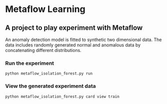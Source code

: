 # Metaflow Learning
## A project to play experiment with Metaflow   
An anomaly detection model is fitted to synthetic two dimensional data. The data includes randomly generated normal and anomalous data by concatenating different distributions.

### Run the experiment
`python metaflow_isolation_forest.py run`

### View the generated experiment data
`python metaflow_isolation_forest.py card view train`
